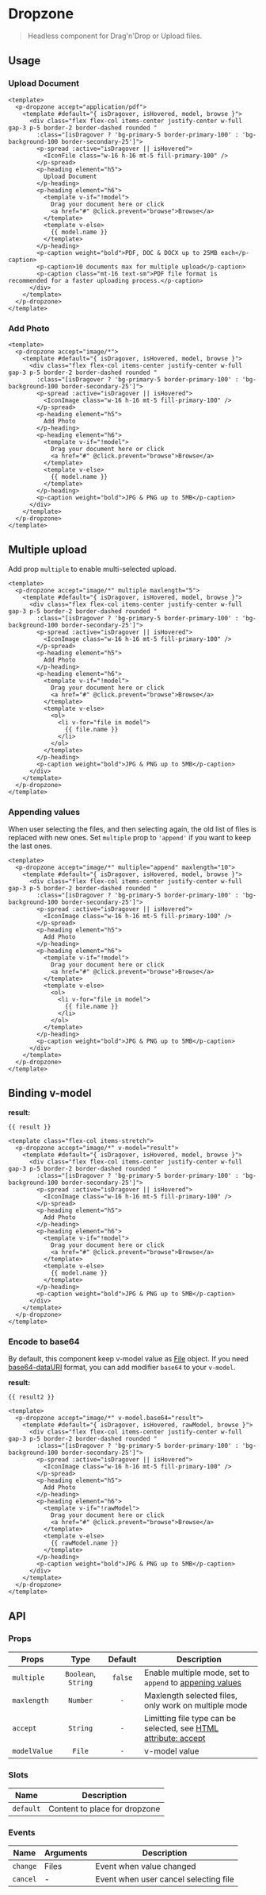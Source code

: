 <script setup>
  import pDropzone from './Dropzone.vue'
  import pHeading from '../heading/Heading.vue'
  import pCaption from '../caption/Caption.vue'
  import pSpread from '../spread/Spread.vue'
  import IconFile from '@carbon/icons-vue/lib/document/32'
  import IconImage from '@carbon/icons-vue/lib/image/32'
  import { ref } from 'vue-demi'

  const result  = ref()
  const result2 = ref()
</script>

<style scoped lang="postcss">
  .preview {
    .h5 {
      @apply mt-0;
    }

    a {
      @apply underline text-primary-100 hover:text-primary-hovered;
    }
  }
</style>

# Dropzone

> Headless component for Drag'n'Drop or Upload files.

## Usage

### Upload Document

<preview class="flex-col items-stretch">
  <p-dropzone accept="application/pdf">
    <template #default="{ isDragover, isHovered, model, browse }">
      <div class="flex flex-col items-center justify-center w-full gap-3 p-5 border-2 border-dashed rounded"
        :class="[isDragover ? 'bg-primary-5 border-primary-100' : 'bg-background-100 border-secondary-25']">
        <p-spread :active="isDragover || isHovered">
          <IconFile class="w-16 h-16 mt-5 fill-primary-100" />
        </p-spread>
        <p-heading element="h5">
          Upload Document
        </p-heading>
        <p-heading element="h6">
          <template v-if="!model">
            Drag your document here or click
            <a href="#" @click.prevent="browse">Browse</a>
          </template>
          <template v-else>
            {{ model.name }}
          </template>
        </p-heading>
        <p-caption weight="bold">PDF, DOC & DOCX up to 25MB each</p-caption>
        <p-caption>10 documents max for multiple upload</p-caption>
        <p-caption class="mt-16">PDF file format is recommended for a faster uploading process.</p-caption>
      </div>
    </template>
  </p-dropzone>
</preview>

```vue
<template>
  <p-dropzone accept="application/pdf">
    <template #default="{ isDragover, isHovered, model, browse }">
      <div class="flex flex-col items-center justify-center w-full gap-3 p-5 border-2 border-dashed rounded "
        :class="[isDragover ? 'bg-primary-5 border-primary-100' : 'bg-background-100 border-secondary-25']">
        <p-spread :active="isDragover || isHovered">
          <IconFile class="w-16 h-16 mt-5 fill-primary-100" />
        </p-spread>
        <p-heading element="h5">
          Upload Document
        </p-heading>
        <p-heading element="h6">
          <template v-if="!model">
            Drag your document here or click
            <a href="#" @click.prevent="browse">Browse</a>
          </template>
          <template v-else>
            {{ model.name }}
          </template>
        </p-heading>
        <p-caption weight="bold">PDF, DOC & DOCX up to 25MB each</p-caption>
        <p-caption>10 documents max for multiple upload</p-caption>
        <p-caption class="mt-16 text-sm">PDF file format is recommended for a faster uploading process.</p-caption>
      </div>
    </template>
  </p-dropzone>
</template>
```

### Add Photo

<preview class="flex-col items-stretch">
  <p-dropzone accept="image/*">
    <template #default="{ isDragover, isHovered, model, browse }">
      <div class="flex flex-col items-center justify-center w-full gap-3 p-5 border-2 border-dashed rounded "
        :class="[isDragover ? 'bg-primary-5 border-primary-100' : 'bg-background-100 border-secondary-25']">
        <p-spread :active="isDragover || isHovered">
          <IconImage class="w-16 h-16 mt-5 fill-primary-100" />
        </p-spread>
        <p-heading element="h5">
          Add Photo
        </p-heading>
        <p-heading element="h6">
          <template v-if="!model">
            Drag your document here or click
            <a href="#" @click.prevent="browse">Browse</a>
          </template>
          <template v-else>
            {{ model.name }}
          </template>
        </p-heading>
        <p-caption weight="bold">JPG & PNG up to 5MB</p-caption>
      </div>
    </template>
  </p-dropzone>
</preview>

```vue
<template>
  <p-dropzone accept="image/*">
    <template #default="{ isDragover, isHovered, model, browse }">
      <div class="flex flex-col items-center justify-center w-full gap-3 p-5 border-2 border-dashed rounded "
        :class="[isDragover ? 'bg-primary-5 border-primary-100' : 'bg-background-100 border-secondary-25']">
        <p-spread :active="isDragover || isHovered">
          <IconImage class="w-16 h-16 mt-5 fill-primary-100" />
        </p-spread>
        <p-heading element="h5">
          Add Photo
        </p-heading>
        <p-heading element="h6">
          <template v-if="!model">
            Drag your document here or click
            <a href="#" @click.prevent="browse">Browse</a>
          </template>
          <template v-else>
            {{ model.name }}
          </template>
        </p-heading>
        <p-caption weight="bold">JPG & PNG up to 5MB</p-caption>
      </div>
    </template>
  </p-dropzone>
</template>

```

## Multiple upload

Add prop `multiple` to enable multi-selected upload.

<preview class="flex-col items-stretch">
  <p-dropzone accept="image/*" multiple maxlength="5">
    <template #default="{ isDragover, isHovered, model, browse }">
      <div class="flex flex-col items-center justify-center w-full gap-3 p-5 border-2 border-dashed rounded "
        :class="[isDragover ? 'bg-primary-5 border-primary-100' : 'bg-background-100 border-secondary-25']">
        <p-spread :active="isDragover || isHovered">
          <IconImage class="w-16 h-16 mt-5 fill-primary-100" />
        </p-spread>
        <p-heading element="h5">
          Add Photo
        </p-heading>
        <p-heading element="h6">
          <template v-if="!model">
            Drag your document here or click
            <a href="#" @click.prevent="browse">Browse</a>
          </template>
          <template v-else>
            <ol>
              <li v-for="file in model">
                {{ file.name }}
              </li>
            </ol>
          </template>
        </p-heading>
        <p-caption weight="bold">JPG & PNG up to 5MB</p-caption>
      </div>
    </template>
  </p-dropzone>
</preview>

```vue
<template>
  <p-dropzone accept="image/*" multiple maxlength="5">
    <template #default="{ isDragover, isHovered, model, browse }">
      <div class="flex flex-col items-center justify-center w-full gap-3 p-5 border-2 border-dashed rounded "
        :class="[isDragover ? 'bg-primary-5 border-primary-100' : 'bg-background-100 border-secondary-25']">
        <p-spread :active="isDragover || isHovered">
          <IconImage class="w-16 h-16 mt-5 fill-primary-100" />
        </p-spread>
        <p-heading element="h5">
          Add Photo
        </p-heading>
        <p-heading element="h6">
          <template v-if="!model">
            Drag your document here or click
            <a href="#" @click.prevent="browse">Browse</a>
          </template>
          <template v-else>
            <ol>
              <li v-for="file in model">
                {{ file.name }}
              </li>
            </ol>
          </template>
        </p-heading>
        <p-caption weight="bold">JPG & PNG up to 5MB</p-caption>
      </div>
    </template>
  </p-dropzone>
</template>
```

### Appending values

When user selecting the files, and then selecting again, the old list of files is replaced with new ones. Set `multiple` prop to `'append'` if you want to keep the last ones.

<preview class="flex-col items-stretch">
  <p-dropzone accept="image/*" multiple="append" maxlength="10">
    <template #default="{ isDragover, isHovered, model, browse }">
      <div class="flex flex-col items-center justify-center w-full gap-3 p-5 border-2 border-dashed rounded "
        :class="[isDragover ? 'bg-primary-5 border-primary-100' : 'bg-background-100 border-secondary-25']">
        <p-spread :active="isDragover || isHovered">
          <IconImage class="w-16 h-16 mt-5 fill-primary-100" />
        </p-spread>
        <p-heading element="h5">
          Add Photo
        </p-heading>
        <p-heading element="h6">
          <template v-if="!model">
            Drag your document here or click
            <a href="#" @click.prevent="browse">Browse</a>
          </template>
          <template v-else>
            <ol>
              <li v-for="file in model">
                {{ file.name }}
              </li>
            </ol>
          </template>
        </p-heading>
        <p-caption weight="bold">JPG & PNG up to 5MB</p-caption>
      </div>
    </template>
  </p-dropzone>
</preview>

```vue
<template>
  <p-dropzone accept="image/*" multiple="append" maxlength="10">
    <template #default="{ isDragover, isHovered, model, browse }">
      <div class="flex flex-col items-center justify-center w-full gap-3 p-5 border-2 border-dashed rounded "
        :class="[isDragover ? 'bg-primary-5 border-primary-100' : 'bg-background-100 border-secondary-25']">
        <p-spread :active="isDragover || isHovered">
          <IconImage class="w-16 h-16 mt-5 fill-primary-100" />
        </p-spread>
        <p-heading element="h5">
          Add Photo
        </p-heading>
        <p-heading element="h6">
          <template v-if="!model">
            Drag your document here or click
            <a href="#" @click.prevent="browse">Browse</a>
          </template>
          <template v-else>
            <ol>
              <li v-for="file in model">
                {{ file.name }}
              </li>
            </ol>
          </template>
        </p-heading>
        <p-caption weight="bold">JPG & PNG up to 5MB</p-caption>
      </div>
    </template>
  </p-dropzone>
</template>
```

## Binding v-model

<preview class="flex-col items-stretch">
  <p-dropzone accept="image/*" v-model="result">
    <template #default="{ isDragover, isHovered, model, browse }">
      <div class="flex flex-col items-center justify-center w-full gap-3 p-5 border-2 border-dashed rounded "
        :class="[isDragover ? 'bg-primary-5 border-primary-100' : 'bg-background-100 border-secondary-25']">
        <p-spread :active="isDragover || isHovered">
          <IconImage class="w-16 h-16 mt-5 fill-primary-100" />
        </p-spread>
        <p-heading element="h5">
          Add Photo
        </p-heading>
        <p-heading element="h6">
          <template v-if="!model">
            Drag your document here or click
            <a href="#" @click.prevent="browse">Browse</a>
          </template>
          <template v-else>
            {{ model.name }}
          </template>
        </p-heading>
        <p-caption weight="bold">JPG & PNG up to 5MB</p-caption>
      </div>
    </template>
  </p-dropzone>
</preview>

**result:**

<pre class="truncate"><code>{{ result }}</code></pre>

```vue
<template class="flex-col items-stretch">
  <p-dropzone accept="image/*" v-model="result">
    <template #default="{ isDragover, isHovered, model, browse }">
      <div class="flex flex-col items-center justify-center w-full gap-3 p-5 border-2 border-dashed rounded "
        :class="[isDragover ? 'bg-primary-5 border-primary-100' : 'bg-background-100 border-secondary-25']">
        <p-spread :active="isDragover || isHovered">
          <IconImage class="w-16 h-16 mt-5 fill-primary-100" />
        </p-spread>
        <p-heading element="h5">
          Add Photo
        </p-heading>
        <p-heading element="h6">
          <template v-if="!model">
            Drag your document here or click
            <a href="#" @click.prevent="browse">Browse</a>
          </template>
          <template v-else>
            {{ model.name }}
          </template>
        </p-heading>
        <p-caption weight="bold">JPG & PNG up to 5MB</p-caption>
      </div>
    </template>
  </p-dropzone>
</template>
```

### Encode to base64

By default, this component keep v-model value as [File][file] object.
If you need [base64-dataURI][data-uri] format, you can add modifier `base64` to your `v-model`.

<preview class="flex-col items-stretch">
  <p-dropzone accept="image/*" v-model.base64="result2">
    <template #default="{ isDragover, isHovered, rawModel, browse }">
      <div class="flex flex-col items-center justify-center w-full gap-3 p-5 border-2 border-dashed rounded "
        :class="[isDragover ? 'bg-primary-5 border-primary-100' : 'bg-background-100 border-secondary-25']">
        <p-spread :active="isDragover || isHovered">
          <IconImage class="w-16 h-16 mt-5 fill-primary-100" />
        </p-spread>
        <p-heading element="h5">
          Add Photo
        </p-heading>
        <p-heading element="h6">
          <template v-if="!rawModel">
            Drag your document here or click
            <a href="#" @click.prevent="browse">Browse</a>
          </template>
          <template v-else>
            {{ rawModel.name }}
          </template>
        </p-heading>
        <p-caption weight="bold">JPG & PNG up to 5MB</p-caption>
      </div>
    </template>
  </p-dropzone>
</preview>

**result:**

<pre class="truncate"><code>{{ result2 }}</code></pre>

```vue
<template>
  <p-dropzone accept="image/*" v-model.base64="result">
    <template #default="{ isDragover, isHovered, rawModel, browse }">
      <div class="flex flex-col items-center justify-center w-full gap-3 p-5 border-2 border-dashed rounded "
        :class="[isDragover ? 'bg-primary-5 border-primary-100' : 'bg-background-100 border-secondary-25']">
        <p-spread :active="isDragover || isHovered">
          <IconImage class="w-16 h-16 mt-5 fill-primary-100" />
        </p-spread>
        <p-heading element="h5">
          Add Photo
        </p-heading>
        <p-heading element="h6">
          <template v-if="!rawModel">
            Drag your document here or click
            <a href="#" @click.prevent="browse">Browse</a>
          </template>
          <template v-else>
            {{ rawModel.name }}
          </template>
        </p-heading>
        <p-caption weight="bold">JPG & PNG up to 5MB</p-caption>
      </div>
    </template>
  </p-dropzone>
</template>
```

## API

### Props

| Props        |        Type         | Default | Description                                                                    |
|--------------|:-------------------:|:-------:|--------------------------------------------------------------------------------|
| `multiple`   | `Boolean`, `String` | `false` | Enable multiple mode, set to `append` to [appening values](#appending-values)  |
| `maxlength`  |      `Number`       |   `-`   | Maxlength selected files, only work on multiple mode                           |
| `accept`     |      `String`       |   `-`   | Limitting file type can be selected, see [HTML attribute: accept][attr-accept] |
| `modelValue` |       `File`        |   `-`   | v-model value                                                                  |

### Slots

| Name      | Description                   |
|-----------|-------------------------------|
| `default` | Content to place for dropzone |

### Events
| Name     | Arguments | Description                           |
|----------|-----------|---------------------------------------|
| `change` | Files     | Event when value changed              |
| `cancel` | -         | Event when user cancel selecting file |

[file]: https://developer.mozilla.org/en-US/docs/Web/API/File
[data-uri]: https://en.wikipedia.org/wiki/Data_URI_scheme
[attr-accept]: https://developer.mozilla.org/en-US/docs/Web/HTML/Attributes/accept
